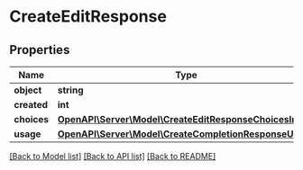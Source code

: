 # CreateEditResponse

## Properties
Name | Type | Description | Notes
------------ | ------------- | ------------- | -------------
**object** | **string** |  | 
**created** | **int** |  | 
**choices** | [**OpenAPI\Server\Model\CreateEditResponseChoicesInner**](CreateEditResponseChoicesInner.md) |  | 
**usage** | [**OpenAPI\Server\Model\CreateCompletionResponseUsage**](CreateCompletionResponseUsage.md) |  | 

[[Back to Model list]](../README.md#documentation-for-models) [[Back to API list]](../README.md#documentation-for-api-endpoints) [[Back to README]](../README.md)


